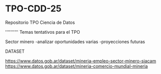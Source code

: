 # TPO-CDD-25
Repositorio TPO Ciencia de Datos


''''''''''
Temas tentativos para el TPO

Sector minero
-analizar oportunidades varias
-proyecciones futuras


DATASET

https://www.datos.gob.ar/dataset/mineria-empleo-sector-minero-siacam
https://www.datos.gob.ar/dataset/mineria-comercio-mundial-mineria
